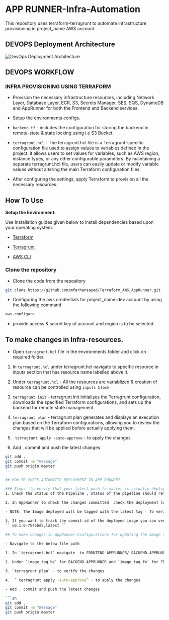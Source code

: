 # APP RUNNER-Infra-Automation

 
This repository uses terraform-terragrunt to automate infrastructure provisioning in project_name AWS account.

## DEVOPS Deployment Architecture
![DevOps Deployment Architecture](https://github.com/mfarhansayed/Terraform_AWS_AppRunner/assets/84790596/b90dfc51-8e42-4518-88f9-2cd988ba9faf)



## DEVOPS WORKFLOW
### INFRA PROVISIONING USING TERRAFORM
-	Provision the necessary infrastructure resources, including Network Layer, Database Layer, ECR, S3, Secrets Manager, SES, SQS, DynamoDB and AppRunner for both the Frontend and Backend services.

-	Setup the environments configs.

-	 `backend.tf` - includes the configuration for storing the backend in remote-state & state locking using i.e S3 Bucket.

- `terragrunt.hcl` - The terragrunt.hcl file is a Terragrunt-specific configuration file used to assign values to variables defined in the project. it allows users to set values for variables, such as AWS region, instance types, or any other configurable parameters. By maintaining a separate terragrunt.hcl file, users can easily update or modify variable values without altering the main Terraform configuration files.


-	After configuring the settings, apply Terraform to provision all the necessary resources.
## How To Use
 

**Setup the Environment:**
 

Use Installation guides given below to install dependencies based upon your operating system.
- [Terraform](https://developer.hashicorp.com/terraform/tutorials/aws-get-started/install-cli)

- [Terragrunt](https://terragrunt.gruntwork.io/docs/getting-started/install/)

- [ AWS CLI ](https://docs.aws.amazon.com/cli/latest/userguide/getting-started-install.html)


### Clone the repository
  - Clone the code from the repository
  ```sh
  git clone https://github.com/mfarhansayed/Terraform_AWS_AppRunner.git
  ```
  - Configuring the aws credentials for project_name-dev account by using the following command
  ```sh
  aws configure
  ```
- provide access & secret key of account and region is to be selected


## To make changes in Infra-resources.
- Open `terragrunt.hcl` file in the environments folder and click on required folder.
 
1. In `terragrunt.hcl` under terragrunt.hcl navigate to specific resource in inputs section that has resource name labelled above it.
 
2. Under `terragrunt.hcl` - All the resources are variablized & creation of resource can be controlled using `inputs block`
 
3. `terragrunt init` - terragrunt init initializes the Terragrunt configuration, downloads the specified Terraform configurations, and sets up the backend for remote state management.
 
4. `terragrunt plan` - terragrunt plan generates and displays an execution plan based on the Terraform configurations, allowing you to review the changes that will be applied before actually applying them.
 
5.  ` terragrunt apply -auto-approve` - to apply the changes

6. Add , commit and push the latest changes

 ```sh
git add .
git commit -m "message"
git push origin master
---

## HOW TO CHECK AUTOMATIC DEPLOYMENT IN APP RUNNER?

### Steps  to verify that your latest push to master is actually deployed to App Runner
1. Check the Status of the Pipeline , status of the pipeline should reflect status as Succedded, if status of  pipeline shows Failed check the buildspec logs.
 
2. In AppRunner to check the changes committed  check the deployment logs Event Started and Ended time in **Start Deployment** section.
 
- NOTE: The Image deployed will be tagged with the latest tag - To verify this navigate to respective AppRunner service and in the **Services Overview** Source should have the ECR image with the latest tag.
 
3. If you want to track the commit-id of the deployed image you can verify it in the ECR Image with the commit-id,latest . example given below
`` v0.1.0-7545bd5,latest ``

## To make changes in AppRunner-Configurations for updating the image tag
  
- Navigate to the below file path

1. In `terragrunt.hcl` navigate  to FRONTEND APPRUNNER/ BACKEND APPRUNNER section

2. Under `image_tag_be` for BACKEND APPRUNNER and `image_tag_fe` for FRONTEND APPRUNNER change the Image tag to the latest pushed image value that is available at the project_name-api / project_name-ui ECR repo
 
3. `terragrunt plan` - to verify the changes
 
4.  ` terragrunt apply -auto-approve` - to apply the changes

- Add , commit and push the latest changes

 ```sh
git add .
git commit -m "message"
git push origin master
 ```
